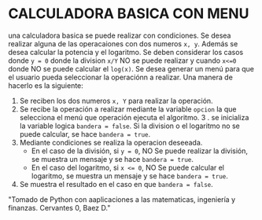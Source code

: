 # CALCULADORA BASICA CON MENU

una calculadora basica se puede realizar con condiciones. Se desea realizar alguna de las operacaiones con dos numeros `x, y`. Además se desea calcular la potencia y el logaritmo. Se deben considerar los casos donde `y = 0` donde la division `x/Y` NO se puede realizar y cuando `x<=0` donde NO se puede calcular el `log(x)`. Se desea generar un menú para que el usuario pueda seleccionar la operaciónn a realizar. Una manera de hacerlo es la siguiente:

1. Se reciben los dos numeros `x, Y` para realizar la operación.
2.  Se recibe la operación a realizar mediante la variable `opcion` la que selecciona el menú que operación ejecuta el algoritmo.
3 . se inicializa la variable logica `bandera = false`. Si la division o el logaritmo no  se puede calcular, se hace `bandera = true`.
4. Mediante  condiciones se realiza la operacion deseeada.
    * En el caso de la división, si `y = 0`, NO Se puede realizar la división, se muestra un mensaje y se hace `bandera = true`.
    * En el caso del logaritmo, si `x <= 0`, NO Se puede calcular el logaritmo, se muestra un mensaje y se hace `bandera = true`.
5. Se muestra el resultado en el caso en que `bandera = false`.

"Tomado de Python con aaplicaciones a las matematicas, ingeniería y finanzas. Cervantes 0, Baez D."